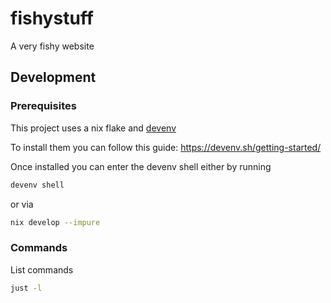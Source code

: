 # fishystuff

A very fishy website

## Development

### Prerequisites

This project uses a nix flake and [devenv](https://devenv.sh/)

To install them you can follow this guide: https://devenv.sh/getting-started/

Once installed you can enter the devenv shell either by running

```bash
devenv shell
```

or via

```bash
nix develop --impure
```

### Commands

List commands

```bash
just -l
```